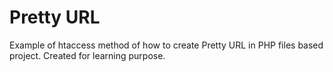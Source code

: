 # Pretty URL
Example of htaccess method of how to create Pretty URL in PHP files based project. Created for learning purpose.